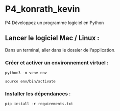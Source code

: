 # P4_konrath_kevin

P4 Développez un programme logiciel en Python

## Lancer le logiciel Mac / Linux :

Dans un terminal, aller dans le dossier de l'application. 

###  Créer et activer un environnement virtuel :

`python3 -m venv env`

`source env/bin/activate`

### Installer les dépendances : 

`pip install -r requirements.txt`






